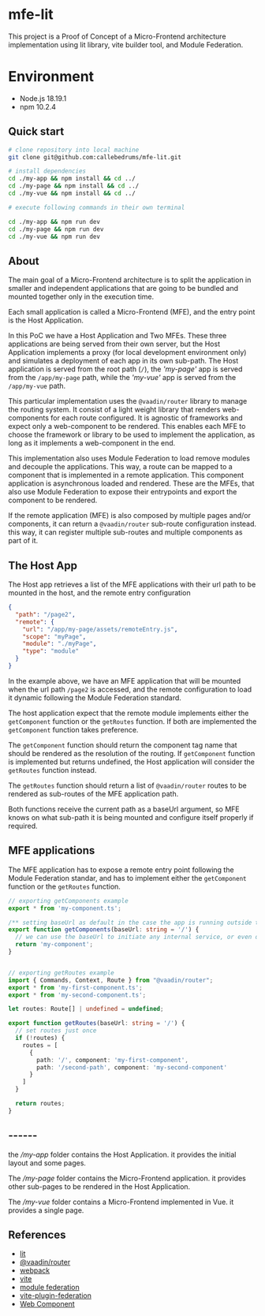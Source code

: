 # mfe-lit

This project is a Proof of Concept of a Micro-Frontend architecture implementation using lit library, vite builder tool, and Module Federation.

# Environment

- Node.js 18.19.1
- npm 10.2.4

## Quick start

```bash
# clone repository into local machine
git clone git@github.com:callebedrums/mfe-lit.git

# install dependencies
cd ./my-app && npm install && cd ../
cd ./my-page && npm install && cd ../
cd ./my-vue && npm install && cd ../

# execute following commands in their own terminal

cd ./my-app && npm run dev
cd ./my-page && npm run dev
cd ./my-vue && npm run dev
```

## About

The main goal of a Micro-Frontend architecture is to split the application in smaller and independent applications that are going to be bundled and mounted together only in the execution time.

Each small application is called a Micro-Frontend (MFE), and the entry point is the Host Application.

In this PoC we have a Host Application and Two MFEs. These three applications are being served from their own server, but the Host Application implements a proxy (for local development environment only) and simulates a deployment of each app in its own sub-path.
The Host application is served from the root path (`/`), the _'my-page'_ app is served from the `/app/my-page` path, while the _'my-vue'_ app is served from the `/app/my-vue` path.

This particular implementation uses the `@vaadin/router` library to manage the routing system. It consist of a light weight library that renders web-components for each route configured.
It is agnostic of frameworks and expect only a web-component to be rendered. This enables each MFE to choose the framework or library to be used to implement the application, as long as it implements a web-component in the end.

This implementation also uses Module Federation to load remove modules and decouple the applications. This way, a route can be mapped to a component that is implemented in a remote application. This component application is asynchronous loaded and rendered.
These are the MFEs, that also use Module Federation to expose their entrypoints and export the component to be rendered.

If the remote application (MFE) is also composed by multiple pages and/or components, it can return a `@vaadin/router` sub-route configuration instead. this way, it can register multiple sub-routes and multiple components as part of it.

## The Host App

The Host app retrieves a list of the MFE applications with their url path to be mounted in the host, and the remote entry configuration

```JSON
{
  "path": "/page2",
  "remote": {
    "url": "/app/my-page/assets/remoteEntry.js",
    "scope": "myPage",
    "module": "./myPage",
    "type": "module"
  }
}
```

In the example above, we have an MFE application that will be mounted when the url path `/page2` is accessed, and the remote configuration to load it dynamic following the Module Federation standard.

The host application expect that the remote module implements either the `getComponent` function or the `getRoutes` function. If both are implemented the `getComponent` function takes preference.

The `getComponent` function should return the component tag name that should be rendered as the resolution of the routing. If `getComponent` function is implemented but returns undefined, the Host application will consider the `getRoutes` function instead.

The `getRoutes` function should return a list of `@vaadin/router` routes to be rendered as sub-routes of the MFE application path.

Both functions receive the current path as a baseUrl argument, so MFE knows on what sub-path it is being mounted and configure itself properly if required.

## MFE applications

The MFE application has to expose a remote entry point following the Module Federation standar, and has to implement either the `getComponent` function or the `getRoutes` function.

```TypeScript
// exporting getComponents example
export * from 'my-component.ts';

/** setting baseUrl as default in the case the app is running outside the MFE architecture */
export function getComponents(baseUrl: string = '/') {
  // we can use the baseUrl to initiate any internal service, or even decide with component to return
  return 'my-component';
}


// exporting getRoutes example
import { Commands, Context, Route } from "@vaadin/router";
export * from 'my-first-component.ts';
export * from 'my-second-component.ts';

let routes: Route[] | undefined = undefined;

export function getRoutes(baseUrl: string = '/') {
  // set routes just once
  if (!routes) {
    routes = [
      {
        path: '/', component: 'my-first-component',
        path: '/second-path', component: 'my-second-component'
      }
    ]
  }

  return routes;
}
```

## ------

the _/my-app_ folder contains the Host Application. it provides the initial layout and some pages.

The _/my-page_ folder contains the Micro-Frontend application. it provides other sub-pages to be rendered in the Host Application.

The _/my-vue_ folder contains a Micro-Frontend implemented in Vue. it provides a single page.

## References

- [lit](https://lit.dev/)
- [@vaadin/router](https://github.com/vaadin/router?tab=readme-ov-file)
- [webpack](https://webpack.js.org/)
- [vite](https://vitejs.dev/)
- [module federation](https://module-federation.io/guide/start/index.html)
- [vite-plugin-federation](https://github.com/originjs/vite-plugin-federation)
- [Web Component](https://developer.mozilla.org/en-US/docs/Web/API/Web_components)
